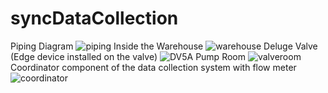 # syncDataCollection
Piping Diagram
![piping](https://github.com/AAGAN/syncDataCollection/assets/10260177/251b341e-06a1-4c71-a4e2-591f8e9dedbb)
Inside the Warehouse 
![warehouse](https://github.com/AAGAN/syncDataCollection/assets/10260177/20b8403d-b0db-4f14-a043-16f2bcf6c012)
Deluge Valve (Edge device installed on the valve)
![DV5A](https://github.com/AAGAN/syncDataCollection/assets/10260177/5199b7c5-0536-4dfe-b126-a75b90b2bbb7)
Pump Room
![valveroom](https://github.com/AAGAN/syncDataCollection/assets/10260177/b502aac7-d587-4ccd-8f9b-94dfbfd139e9)
Coordinator component of the data collection system with flow meter
![coordinator](https://github.com/AAGAN/syncDataCollection/assets/10260177/7113b229-92e7-4a08-8062-0454db14bcc1)
